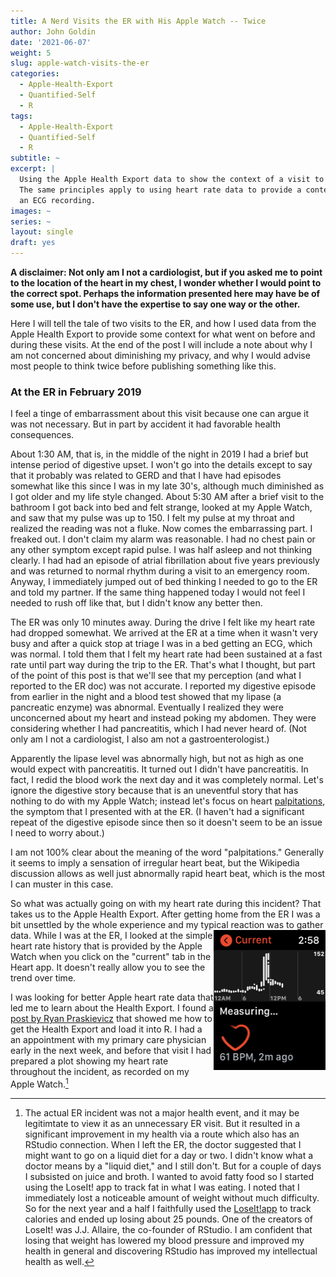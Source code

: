 ```yaml
---
title: A Nerd Visits the ER with His Apple Watch -- Twice
author: John Goldin
date: '2021-06-07'
weight: 5
slug: apple-watch-visits-the-er
categories:
  - Apple-Health-Export
  - Quantified-Self
  - R
tags:
  - Apple-Health-Export
  - Quantified-Self
  - R
subtitle: ~
excerpt: |
  Using the Apple Health Export data to show the context of a visit to the ER. 
  The same principles apply to using heart rate data to provide a context for
  an ECG recording.
images: ~
series: ~
layout: single
draft: yes
---
```


**A disclaimer: Not only am I not a cardiologist, but if you asked me to point
to the location of the heart in my chest, I wonder whether I would
point to the correct spot. Perhaps the information presented here may
have be of some use, but I don't have the expertise to say one
way or the other.**

Here I will tell the tale of two visits to the ER,
and how I used data from the Apple Health Export
to provide some context for what went on before
and during these visits.
At the end of the post I will include a note about
why I am not concerned about diminishing my privacy,
and why I would advise most people to think twice before
publishing something like this. 

### At the ER in February 2019

I feel a tinge of embarrassment about this visit because
one can argue it was not necessary. But in part by accident
it had favorable health consequences.

About 1:30 AM, that is, in the middle of the night in 2019 I had
a brief but intense period of digestive upset.
I won't go into the details except to say that
it probably was related to GERD and that I 
have had episodes somewhat like this since I
was in my late 30's, although much
diminished as I got older and my life style changed.
About 5:30 AM after a brief visit to the bathroom
I got back into bed and felt strange, looked at
my Apple Watch, and saw that my pulse was up to 150.
I felt my pulse at my throat and realized the reading
was not a fluke. Now comes the embarrassing part.
I freaked out. I don't claim my alarm was
reasonable. I had no chest pain or any other symptom
except rapid pulse. I was half asleep and not thinking
clearly. I had had an episode of atrial fibrillation
about five years previously and was returned
to normal rhythm during a visit to an emergency room.
Anyway, I immediately jumped out of bed thinking I 
needed to go to the ER and told my partner. If the
same thing happened today I would not feel I needed
to rush off like that, but I didn't know any better then.

The ER was only 10 minutes away. During the drive I felt
like my heart rate had dropped somewhat. We arrived at the
ER at a time when it wasn't very busy and after a quick
stop at triage I was in a bed getting an ECG, which was
normal. I told them that I felt my heart rate had
been sustained at a fast rate until part way during the
trip to the ER. That's what I thought, but part of the
point of this post is that we'll see that my perception 
(and what I reported to the ER doc) was not accurate.
I reported my digestive episode from earlier in the
night and a blood test showed that my lipase (a pancreatic enzyme)
was abnormal. Eventually I realized they were unconcerned about
my heart and instead poking my abdomen. They were considering
whether I had pancreatitis, which I had never heard of.
(Not only am I not a cardiologist, I also am not a 
gastroenterologist.) 

Apparently the lipase level was abnormally
high, but not as high as one would expect with 
pancreatitis. It turned out I didn't have pancreatitis.
In fact, I redid the blood work the next
day and it was completely normal. Let's ignore
the digestive story because that is an uneventful story that has nothing to
do with my Apple Watch; instead let's focus on
heart [palpitations](https://en.wikipedia.org/wiki/Palpitations), 
the symptom that I presented with at the ER. (I haven't had
a significant repeat of the digestive episode since then so it doesn't seem to be 
an issue I need to worry about.)

I am not 100% clear about the meaning of the word "palpitations." Generally it
seems to imply a sensation of irregular heart beat, but the Wikipedia
discussion allows as well just abnormally rapid heart beat, which is the
most I can muster in this case. 

So what was actually going on with my heart rate during this incident?
That takes us to the Apple Health Export. After getting home from the ER
I was a bit unsettled by the whole experience and my typical reaction 
was to gather data. 
<img style="float: right;" src="heart_app_sample.PNG" height=224 width=179  figcaption="As I write this post"> 
While I was at the ER, I looked at the simple heart rate history
that is provided by the Apple Watch when you click on the "current"
tab in the Heart app. It doesn't really allow you to see the
trend over time.


I was looking
for better Apple heart rate data that led me to learn
about the Health Export. I found a [post by Ryan Praskievicz](https://www.ryanpraski.com/apple-health-data-how-to-export-analyze-visualize-guide/)
that showed me how to get the Health Export and load it into R.
I had a an appointment with my primary care physician early in the next
week, and before that visit I had prepared a plot showing my heart rate
throughout the incident, as recorded on my Apple Watch.[^1]

[^1]:The actual ER incident was not a major health event, and it
may be legitimtate to view it as an unnecessary ER visit. But it resulted
in a significant improvement in my health via a route which also
has an RStudio connection. When I left the ER, the
doctor suggested that I might want to go on a liquid diet for a day or two.
I didn't know what a doctor means by a "liquid diet," and I still don't.
But for a couple of days I subsisted on juice and broth. I wanted to avoid
fatty food so I started using the LoseIt! app to track fat in what I was eating.
I noted that I immediately lost a noticeable amount of weight without much
difficulty. So for the next year and a half I faithfully used the
[LoseIt!app](https://www.loseit.com) to
track calories and ended up losing about 25 pounds. One of the creators
of LoseIt! was J.J. Allaire, the co-founder of RStudio. I am confident
that losing that weight has lowered my blood pressure and improved my
health in general and discovering RStudio has improved my intellectual health as well.

